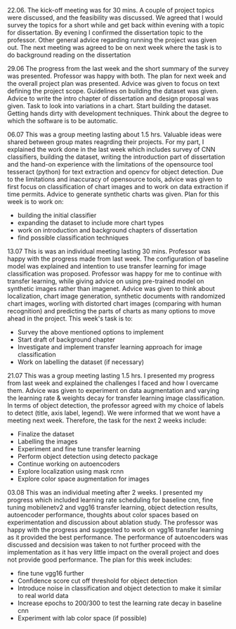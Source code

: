 22.06.
The kick-off meeting was for 30 mins. A couple of project topics were discussed, and the feasibility was discussed.
We agreed that I would survey the topics for a short while and get back within evening with a topic for dissertation. 
By evening I confirmed the dissertation topic to the professor. Other general advice regarding running the project was given out. 
The next meeting was agreed to be on next week where the task is to do background reading on the dissertation

29.06
The progress from the last week and the short summary of the survey was presented. Professor was happy with both. 
The plan for next week and the overall project plan was presented. Advice was given to focus on text defining the project scope. 
Guidelines on building the dataset was given. 
Advice to write the intro chapter of dissertation and design proposal was given. 
Task to look into variations in a chart. Start building the dataset. 
Getting hands dirty with development techniques. 
Think about the degree to which the software is to be automatic. 

06.07
This was a group meeting lasting about 1.5 hrs. Valuable ideas were shared between group mates reagrding their projects. 
For my part, I explained the work done in the last week which includes survey of CNN classifiers, building the dataset, writing the 
introduction part of dissertation and the hand-on experience with the limitations of the opensource tool tesseract (python) for text extraction and opencv for object
detection. Due to the limitations and inaccuracy of opensource tools, advice was given to first focus on classification of chart images and to work
on data extraction if time permits. Advice to generate synthetic charts was given. Plan for this week is to work on:
- building the initial classifier 
- expanding the dataset to include more chart types
- work on introduction and background chapters of dissertation
- find possible classification techniques

13.07
This is was an individual meeting lasting 30 mins. Professor was happy with the progress made from last week. The configuration of baseline model was explained and intention to use transfer learning for image classification was proposed. Professor was happy for me to continue with transfer learning, while giving advice on using pre-trained model on synthetic images rather than imagenet. Advice was given to think about localization, chart image generation, synthetic documents with randomized chart images, worling with distorted chart images (comparing with human recognition) and predicting the parts of charts as many options to move ahead in the project. This week's task is to:
- Survey the above mentioned options to implement
- Start draft of background chapter
- Investigate and implement transfer learning approach for image classification
- Work on labelling the dataset (if necessary)

21.07
This was a group meeting lasting 1.5 hrs. I presented my progress from last week and explained the challenges I faced and how I overcame them. Advice was given to experiment on data augmentation and varying the learning rate & weights decay for transfer learning image classification. In terms of object detection, the professor agreed with my choice of labels to detect (title, axis label, legend). We were informed that we wont have a meeting next week. Therefore, the task for the next 2 weeks include:
- Finalize the dataset
- Labelling the images
- Experiment and fine tune transfer learning
- Perform object detection using detecto package
- Continue working on autoencoders
- Explore localization using mask rcnn
- Explore color space augmentation for images

03.08
This was an individual meeting after 2 weeks. I presented my progress which included learning rate scheduling for baseline cnn, fine tuning mobilenetv2 and vgg16 transfer learning, object detection results, autoencoder performance, thoughts about color spaces based on experimentation and discussion about ablation study. The professor was happy with the progress and suggested to work on vgg16 transfer learning as it provided the best performance. The performance of autoencoders was discussed and decsision was taken to not further proceed with the implementation as it has very little impact on the overall project and does not provide good performance. The plan for this week includes:
- fine tune vgg16 further
- Confidence score cut off threshold for object detection
- Introduce noise in classification and object detection to make it similar to real world data 
- Increase epochs to 200/300 to test the learning rate decay in baseline cnn
- Experiment with lab color space (if possible)
